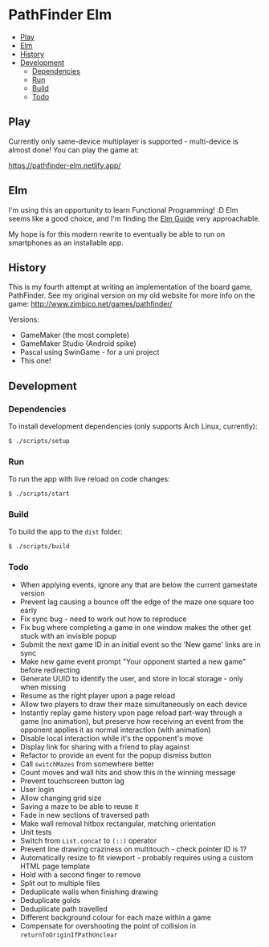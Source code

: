 # PathFinder Elm

<!-- MarkdownTOC autolink=true -->

- [Play](#play)
- [Elm](#elm)
- [History](#history)
- [Development](#development)
    - [Dependencies](#dependencies)
    - [Run](#run)
    - [Build](#build)
    - [Todo](#todo)

<!-- /MarkdownTOC -->

## Play

Currently only same-device multiplayer is supported - multi-device is almost done! You can play the game at:

https://pathfinder-elm.netlify.app/

## Elm

I'm using this an opportunity to learn Functional Programming! :D Elm seems like a good choice, and I'm finding the [Elm Guide](https://guide.elm-lang.org/) very approachable.

My hope is for this modern rewrite to eventually be able to run on smartphones as an installable app.

## History

This is my fourth attempt at writing an implementation of the board game, PathFinder. See my original version on my old website for more info on the game: http://www.zimbico.net/games/pathfinder/

Versions:

- GameMaker (the most complete)
- GameMaker Studio (Android spike)
- Pascal using SwinGame - for a uni project
- This one!

## Development

### Dependencies

To install development dependencies (only supports Arch Linux, currently):

```bash
$ ./scripts/setup
```

### Run

To run the app with live reload on code changes:

```bash
$ ./scripts/start
```

### Build

To build the app to the `dist` folder:

```bash
$ ./scripts/build
```

### Todo

- When applying events, ignore any that are below the current gamestate version
- Prevent lag causing a bounce off the edge of the maze one square too early
- Fix sync bug - need to work out how to reproduce
- Fix bug where completing a game in one window makes the other get stuck with an invisible popup
- Submit the next game ID in an initial event so the 'New game' links are in sync
- Make new game event prompt "Your opponent started a new game" before redirecting
- Generate UUID to identify the user, and store in local storage - only when missing
- Resume as the right player upon a page reload
- Allow two players to draw their maze simultaneously on each device
- Instantly replay game history upon page reload part-way through a game (no animation), but preserve how receiving an event from the opponent applies it as normal interaction (with animation)
- Disable local interaction while it's the opponent's move
- Display link for sharing with a friend to play against
- Refactor to provide an event for the popup dismiss button
- Call `switchMazes` from somewhere better
- Count moves and wall hits and show this in the winning message
- Prevent touchscreen button lag
- User login
- Allow changing grid size
- Saving a maze to be able to reuse it
- Fade in new sections of traversed path
- Make wall removal hitbox rectangular, matching orientation
- Unit tests
- Switch from `List.concat` to `(::)` operator
- Prevent line drawing craziness on multitouch - check pointer ID is 1?
- Automatically resize to fit viewport - probably requires using a custom HTML page template
- Hold with a second finger to remove
- Split out to multiple files
- Deduplicate walls when finishing drawing
- Deduplicate golds
- Deduplicate path travelled
- Different background colour for each maze within a game
- Compensate for overshooting the point of collision in `returnToOriginIfPathUnclear`

